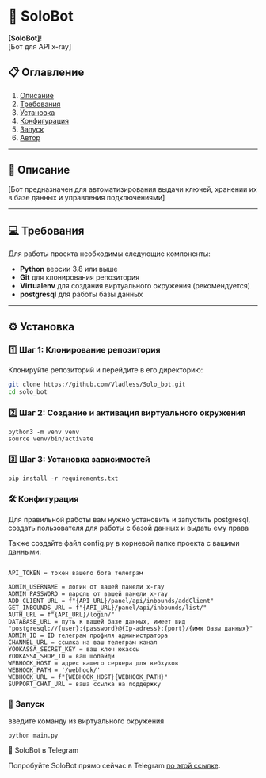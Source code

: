 # 🚀 SoloBot

**[SoloBot]**!  
[Бот для API x-ray]  

## 📋 Оглавление
1. [Описание](#описание)
2. [Требования](#требования)
3. [Установка](#установка)
4. [Конфигурация](#конфигурация)
5. [Запуск](#запуск)
6. [Автор](#автор)

---

## 📖 Описание

[Бот предназначен для автоматизирования выдачи ключей, хранении их в базе данных и управления подключениями]  


---

## 💻 Требования

Для работы проекта необходимы следующие компоненты:

- **Python** версии 3.8 или выше
- **Git** для клонирования репозитория
- **Virtualenv** для создания виртуального окружения (рекомендуется)
- **postgresql** для работы базы данных

---

## ⚙️ Установка

### 1️⃣ Шаг 1: Клонирование репозитория

Клонируйте репозиторий и перейдите в его директорию:

```bash
git clone https://github.com/Vladless/Solo_bot.git
cd solo_bot
```

### 2️⃣ Шаг 2: Создание и активация виртуального окружения

```
python3 -m venv venv
source venv/bin/activate
```

### 3️⃣ Шаг 3: Установка зависимостей

```
pip install -r requirements.txt
```

### 🛠️ Конфигурация

Для правильной работы вам нужно установить и запустить postgresql, создать пользователя для работы с базой данных и выдать ему права

Также создайте файл config.py в корневой папке проекта с вашими данными:

```

API_TOKEN = токен вашего бота телеграм

ADMIN_USERNAME = логин от вашей панели x-ray
ADMIN_PASSWORD = пароль от вашей панели x-ray
ADD_CLIENT_URL = f"{API_URL}/panel/api/inbounds/addClient"
GET_INBOUNDS_URL = f"{API_URL}/panel/api/inbounds/list/"
AUTH_URL = f"{API_URL}/login/"
DATABASE_URL = путь к вашей базе данных, имеет вид "postgresql://{user}:{password}@{Ip-adress}:{port}/{имя базы данных}"
ADMIN_ID = ID телеграм профиля администратора
CHANNEL_URL = ссылка на ваш телеграм канал
YOOKASSA_SECRET_KEY = ваш ключ юкассы
YOOKASSA_SHOP_ID = ваш шопайди
WEBHOOK_HOST = адрес вашего сервера для вебхуков
WEBHOOK_PATH = '/webhook/' 
WEBHOOK_URL = f"{WEBHOOK_HOST}{WEBHOOK_PATH}"
SUPPORT_CHAT_URL = ваша ссылка на поддержку 
```

### 🚀 Запуск

введите команду из виртуального окружения

```
python main.py
```
🔗 SoloBot в Telegram

Попробуйте SoloBot прямо сейчас в Telegram [по этой ссылке](https://t.me/SoloNetVPN_bot).

